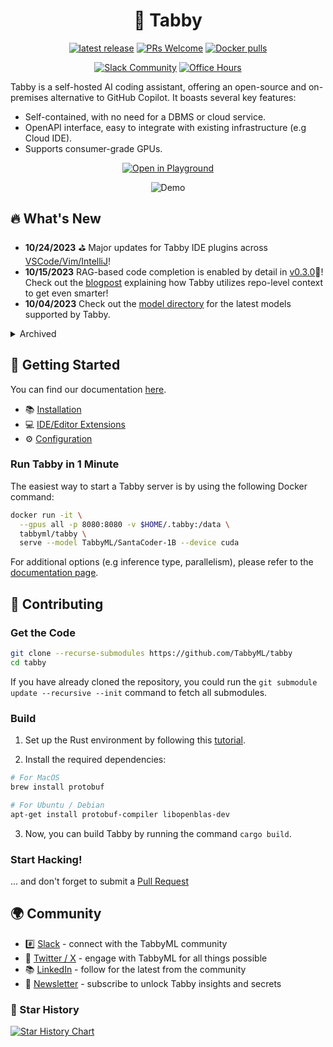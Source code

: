 <div align="center">

# 🐾 Tabby

[![latest release](https://shields.io/github/v/release/TabbyML/tabby?sort=semver)](https://github.com/TabbyML/tabby/releases/latest)
[![PRs Welcome](https://img.shields.io/badge/PRs-welcome-brightgreen.svg?style=flat-square)](https://makeapullrequest.com)
[![Docker pulls](https://img.shields.io/docker/pulls/tabbyml/tabby)](https://hub.docker.com/r/tabbyml/tabby)

[![Slack Community](https://shields.io/badge/Join-Tabby%20Slack-red?logo=slack)](https://join.slack.com/t/tabbycommunity/shared_invite/zt-1xeiddizp-bciR2RtFTaJ37RBxr8VxpA)
[![Office Hours](https://img.shields.io/badge/Book-Office%20Hours-purple?logo=googlecalendar&logoColor=white)](https://calendly.com/tabby_ml/chat-with-tabbyml)

</div>

Tabby is a self-hosted AI coding assistant, offering an open-source and on-premises alternative to GitHub Copilot. It boasts several key features:
* Self-contained, with no need for a DBMS or cloud service.
* OpenAPI interface, easy to integrate with existing infrastructure (e.g Cloud IDE).
* Supports consumer-grade GPUs.

<p align="center">
  <a target="_blank" href="https://tabbyml.github.io/tabby/playground"><img alt="Open in Playground" src="https://img.shields.io/badge/OPEN%20IN%20PLAYGROUND-blue?logo=xcode&style=for-the-badge&logoColor=green"></a>
</p>

<p align="center">
  <img alt="Demo" src="https://user-images.githubusercontent.com/388154/230440226-9bc01d05-9f57-478b-b04d-81184eba14ca.gif">
</p>

## 🔥 What's New
* **10/24/2023** ⛳️ Major updates for Tabby IDE plugins across [VSCode/Vim/IntelliJ](https://tabby.tabbyml.com/docs/extensions)!
* **10/15/2023** RAG-based code completion is enabled by detail in [v0.3.0](https://github.com/TabbyML/tabby/releases/tag/v0.3.0)🎉! Check out the [blogpost](https://tabby.tabbyml.com/blog/2023/10/16/repository-context-for-code-completion/) explaining how Tabby utilizes repo-level context to get even smarter!
* **10/04/2023** Check out the [model directory](https://tabby.tabbyml.com/docs/models/) for the latest models supported by Tabby.



<details>
  <summary>Archived</summary>

* **09/21/2023** We've hit **10K stars** 🌟 on GitHub! 🚀🎉👏
* **09/18/2023** Apple's M1/M2 Metal inference support has landed in [v0.1.1](https://github.com/TabbyML/tabby/releases/tag/v0.1.1)!
* **08/31/2023** Tabby's first stable release [v0.0.1](https://github.com/TabbyML/tabby/releases/tag/v0.0.1) 🥳.
* **08/28/2023** Experimental support for the [CodeLlama 7B](https://github.com/TabbyML/tabby/issues/370).
* **08/24/2023** Tabby is now on [JetBrains Marketplace](https://plugins.jetbrains.com/plugin/22379-tabby)!

</details>

## 👋 Getting Started

You can find our documentation [here](https://tabby.tabbyml.com/docs/getting-started).
- 📚 [Installation](https://tabby.tabbyml.com/docs/installation/)
- 💻 [IDE/Editor Extensions](https://tabby.tabbyml.com/docs/extensions/)
- ⚙️ [Configuration](https://tabby.tabbyml.com/docs/configuration)

### Run Tabby in 1 Minute
The easiest way to start a Tabby server is by using the following Docker command:

```bash
docker run -it \
  --gpus all -p 8080:8080 -v $HOME/.tabby:/data \
  tabbyml/tabby \
  serve --model TabbyML/SantaCoder-1B --device cuda
```
For additional options (e.g inference type, parallelism), please refer to the [documentation page](https://tabbyml.github.io/tabby).

## 🤝 Contributing

### Get the Code

```bash
git clone --recurse-submodules https://github.com/TabbyML/tabby
cd tabby
```

If you have already cloned the repository, you could run the `git submodule update --recursive --init` command to fetch all submodules.

### Build

1. Set up the Rust environment by following this [tutorial](https://www.rust-lang.org/learn/get-started).

2. Install the required dependencies:
```bash
# For MacOS
brew install protobuf

# For Ubuntu / Debian
apt-get install protobuf-compiler libopenblas-dev
```

3. Now, you can build Tabby by running the command `cargo build`.

### Start Hacking!
... and don't forget to submit a [Pull Request](https://github.com/TabbyML/tabby/compare)

## 🌍 Community
- #️⃣ [Slack](https://join.slack.com/t/tabbycommunity/shared_invite/zt-1xeiddizp-bciR2RtFTaJ37RBxr8VxpA) - connect with the TabbyML community 
- 🎤 [Twitter / X](https://x.com/Tabby_ML) - engage with TabbyML for all things possible 
- 📚 [LinkedIn](https://www.linkedin.com/company/tabbyml/) - follow for the latest from the community 
- 💌 [Newsletter](https://tinyletter.com/tabbyml/) - subscribe to unlock Tabby insights and secrets



### 🌟 Star History

[![Star History Chart](https://api.star-history.com/svg?repos=tabbyml/tabby&type=Date)](https://star-history.com/#tabbyml/tabby&Date)
